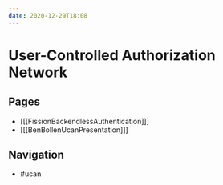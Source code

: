 ```yaml
---
date: 2020-12-29T18:08
---
```


# User-Controlled Authorization Network

## Pages

- [[[FissionBackendlessAuthentication]]]
- [[[BenBollenUcanPresentation]]]

## Navigation

- #ucan
